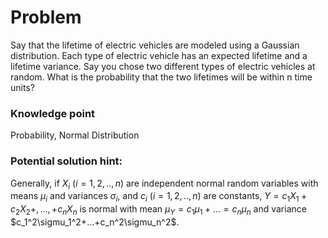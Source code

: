 # Problem

Say that the lifetime of electric vehicles are modeled using a Gaussian distribution. Each type of electric vehicle has an expected lifetime and a lifetime variance. Say you chose two different types of electric vehicles at random. What is the probability that the two lifetimes will be within n time units?

### Knowledge point
Probability, Normal Distribution


### Potential solution hint:

Generally, if $X_i$ ($i = 1,2,..,n$) are independent normal random variables with means $\mu_i$ and variances $\sigma_i$, and $c_i$ ($i = 1,2,..,n$) are constants, $Y=c_1X_1 + c_2X_2 +,..., + c_nX_n$ is normal with mean $\mu_Y=c_1\mu_1 +... = c_n\mu_n$ and variance $c_1^2\sigmu_1^2+...+c_n^2\sigmu_n^2$.


